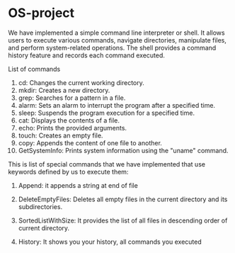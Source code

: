 # OS-project


We have implemented a simple command line interpreter or shell. It allows users to execute various commands, navigate directories, manipulate files, and perform system-related operations. The shell provides a command history feature and records each command executed.

List of commands
1.	cd: Changes the current working directory.
2.	mkdir: Creates a new directory.
3.	grep: Searches for a pattern in a file.
4.	alarm: Sets an alarm to interrupt the program after a specified time.
5.	sleep: Suspends the program execution for a specified time.
6.	cat: Displays the contents of a file.
7.	echo: Prints the provided arguments.
8.	touch: Creates an empty file.
9.	copy: Appends the content of one file to another.
10.	GetSystemInfo: Prints system information using the "uname" command.



This is list of special commands that we have implemented that use keywords defined by us to execute them:
1.	Append: it appends a string at end of file
2.	DeleteEmptyFiles: Deletes all empty files in the current directory and its subdirectories.


3.	SortedListWithSize: It provides the list of all files in descending order of current directory.
4.	History: It shows you your history, all commands you executed
